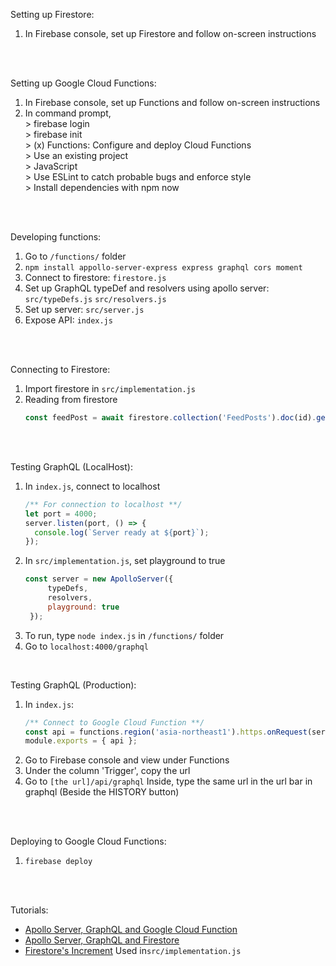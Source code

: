 Setting up Firestore:
1. In Firebase console, set up Firestore and follow on-screen instructions
<br>
<br>

Setting up Google Cloud Functions:
1. In Firebase console, set up Functions and follow on-screen instructions 
2. In command prompt,
   <br>\> firebase login
   <br>\> firebase init
   <br>\> (x) Functions: Configure and deploy Cloud Functions
   <br>\> Use an existing project
   <br>\> JavaScript
   <br>\> Use ESLint to catch probable bugs and enforce style
   <br>\> Install dependencies with npm now
<br>
<br>

Developing functions:
1. Go to `/functions/` folder
2. `npm install appollo-server-express express graphql cors moment`
3. Connect to firestore: `firestore.js`
4. Set up GraphQL typeDef and resolvers using apollo server: 
   `src/typeDefs.js` `src/resolvers.js`
5. Set up server: `src/server.js`
6. Expose API: `index.js`
<br>
<br>

Connecting to Firestore:
1. Import firestore in `src/implementation.js`
2. Reading from firestore
   ```javascript
   const feedPost = await firestore.collection('FeedPosts').doc(id).get();
   ```
<br>
<br>

Testing GraphQL (LocalHost):
1. In `index.js`, connect to localhost 
   ```javascript
   /** For connection to localhost **/
   let port = 4000;
   server.listen(port, () => {
     console.log(`Server ready at ${port}`);
   });
   ```
2. In `src/implementation.js`, set playground to true
   ```javascript
   const server = new ApolloServer({
		typeDefs,
		resolvers,
		playground: true
	});
	```
3. To run, type `node index.js` in `/functions/` folder
4. Go to `localhost:4000/graphql`
<br>

Testing GraphQL (Production):
1. In `index.js`:
   ```javascript
   /** Connect to Google Cloud Function **/
   const api = functions.region('asia-northeast1').https.onRequest(server);
   module.exports = { api };
   ```
2. Go to Firebase console and view under Functions
3. Under the column 'Trigger', copy the url
4. Go to `[the url]/api/graphql`
   Inside, type the same url in the url bar in graphql (Beside the HISTORY button)
<br>
<br>

Deploying to Google Cloud Functions:
1. `firebase deploy`
<br>
<br>

Tutorials: 
- [Apollo Server, GraphQL and Google Cloud Function](https://medium.com/@choudlet/easy-configuration-graphql-server-with-apollo-server-2-and-firebase-cloud-functions-google-cloud-4c1b46dd98f6)
- [Apollo Server, GraphQL and Firestore](https://github.com/hkhamm/firestore-apollo-graphql)
- [Firestore's Increment](https://fireship.io/snippets/firestore-increment-tips/)
  Used in`src/implementation.js`
